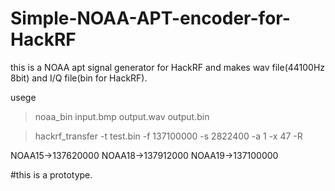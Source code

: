 # Simple-NOAA-APT-encoder-for-HackRF

this is a NOAA apt signal generator for HackRF and makes wav file(44100Hz 8bit) and I/Q file(bin for HackRF).

usege

>noaa_bin input.bmp output.wav output.bin


>hackrf_transfer -t test.bin -f 137100000 -s 2822400 -a 1 -x 47 -R

NOAA15->137620000
NOAA18->137912000
NOAA19->137100000

#this is a prototype.
